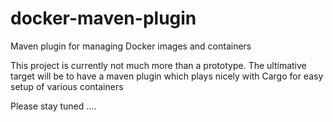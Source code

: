 # docker-maven-plugin

Maven plugin for managing Docker images and containers

This project is currently not much more than a prototype. The ultimative target will be
to have a maven plugin which plays nicely with Cargo for easy setup of various containers


Please stay tuned ....
